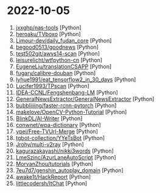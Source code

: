 # 2022-10-05

1. [jxxghp/nas-tools](https://github.com/jxxghp/nas-tools "NAS媒体库资源归集、整理自动化工具") [Python]
2. [heroaku/TVboxo](https://github.com/heroaku/TVboxo "自用资源") [Python]
3. [Limour-dev/daily_fudan_core](https://github.com/Limour-dev/daily_fudan_core "daily_fudan的代码，无需fork；请fork https://github.com/Limour-dev/daily_fudan_actions 来自动执行该repo下的最新代码。有问题请提issue") [Python]
4. [begood0513/goodnews](https://github.com/begood0513/goodnews "") [Python]
5. [test502git/awvs14-scan](https://github.com/test502git/awvs14-scan "针对 Acunetix AWVS扫描器开发的批量扫描脚本，支持log4j漏洞、SpringShell、SQL注入、XSS、弱口令等专项，支持联动xray、burp、w13scan等被动批量") [Python]
6. [leisurelicht/wtfpython-cn](https://github.com/leisurelicht/wtfpython-cn "wtfpython的中文翻译/施工结束/ 能力有限，欢迎帮我改进翻译") [Python]
7. [EugeneLiu/translationCSAPP](https://github.com/EugeneLiu/translationCSAPP "为 CSAPP 视频课程提供字幕，翻译 PPT，Lab。") [Python]
8. [fugary/calibre-douban](https://github.com/fugary/calibre-douban "Calibre new douban metadata source plugin. Douban no longer provides book APIs to the public, so it can only use web crawling to obtain data. This is a calibre Douban plugin based on web crawling.") [Python]
9. [lyhue1991/eat_tensorflow2_in_30_days](https://github.com/lyhue1991/eat_tensorflow2_in_30_days "Tensorflow2.0 🍎🍊 is delicious, just eat it! 😋😋") [Python]
10. [Lucifer1993/TPscan](https://github.com/Lucifer1993/TPscan "一键ThinkPHP漏洞检测") [Python]
11. [IDEA-CCNL/Fengshenbang-LM](https://github.com/IDEA-CCNL/Fengshenbang-LM "Fengshenbang-LM(封神榜大模型)是IDEA研究院认知计算与自然语言研究中心主导的大模型开源体系，成为中文认知智能的基础设施。") [Python]
12. [GeneralNewsExtractor/GeneralNewsExtractor](https://github.com/GeneralNewsExtractor/GeneralNewsExtractor "新闻网页正文通用抽取器 Beta 版.") [Python]
13. [bubbliiiing/faster-rcnn-pytorch](https://github.com/bubbliiiing/faster-rcnn-pytorch "这是一个faster-rcnn的pytorch实现的库，可以利用voc数据集格式的数据进行训练。") [Python]
14. [makelove/OpenCV-Python-Tutorial](https://github.com/makelove/OpenCV-Python-Tutorial "OpenCV问答群不再维护。有问题，自己去搜索。Google能找到大部分答案。") [Python]
15. [BlinkDL/AI-Writer](https://github.com/BlinkDL/AI-Writer "AI 写小说，生成玄幻和言情网文等等。中文预训练生成模型。采用我的 RWKV 模型，类似 GPT-2 。AI写作。RWKV for Chinese novel generation.") [Python]
16. [conwnet/wpa-dictionary](https://github.com/conwnet/wpa-dictionary "WPA/WPA2 密码字典，用于 wifi 密码暴力破解") [Python]
17. [vpei/Free-TVUrl-Merge](https://github.com/vpei/Free-TVUrl-Merge "免费电视台网址聚合，测试不能用链接。TVBox、Pluto Player、猫影视TV等影视播放软件通用接口都可使用。Pluto兼容性最强。") [Python]
18. [tgbot-collection/YYeTsBot](https://github.com/tgbot-collection/YYeTsBot "🎬 人人影视bot，完全对接人人影视全部无删减资源") [Python]
19. [Jrohy/multi-v2ray](https://github.com/Jrohy/multi-v2ray "v2ray/xray多用户管理部署程序") [Python]
20. [kagurazakayashi/nikki3words](https://github.com/kagurazakayashi/nikki3words "👗 从第三方奇迹暖暖资料库中获得所有服装名称列表，可自定义输入输出和分隔符。可以用来创建各种输入法的细胞词库，方便在游戏中输入服装名称。数据源：http://seal100x.github.io/nikkiup2u3/") [Python]
21. [LmeSzinc/AzurLaneAutoScript](https://github.com/LmeSzinc/AzurLaneAutoScript "Azur Lane bot (CN/EN/JP/TW) 碧蓝航线脚本 | 无缝委托科研，全自动大世界") [Python]
22. [MorvanZhou/tutorials](https://github.com/MorvanZhou/tutorials "机器学习相关教程") [Python]
23. [7eu7d7/genshin_autoplay_domain](https://github.com/7eu7d7/genshin_autoplay_domain "原神全自动刷秘境AI") [Python]
24. [awake1t/HackReport](https://github.com/awake1t/HackReport "渗透测试报告/资料文档/渗透经验文档/安全书籍") [Python]
25. [littlecodersh/ItChat](https://github.com/littlecodersh/ItChat "A complete and graceful API for Wechat. 微信个人号接口、微信机器人及命令行微信，三十行即可自定义个人号机器人。") [Python]
